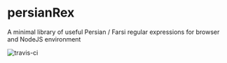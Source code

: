 # persianRex
 A minimal library of useful Persian / Farsi regular expressions for browser and NodeJS environment

 ![travis-ci](https://travis-ci.org/ImanMh/persianRex.svg)
